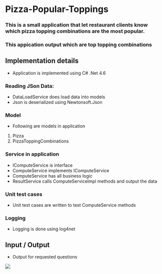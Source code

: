 # Pizza-Popular-Toppings

### This is a small application that let restaurant clients know which pizza topping combinations are the most popular.
### This appication output which are top topping combinations 

## Implementation details

* Application is implemented using C# .Net 4.6

### Reading JSon Data:

* DataLoadService does load data into models 
* Json is deserialized using Newtonsoft.Json

### Model 

* Following are models in application
1) Pizza
2) PizzaToppingCombinations


### Service in application

*  IComputeService is interface 
*  ComputeService implements IComputeService 
*  ComputeService has all business logic 
*  ResultService calls ComputeServiceImpl methods and output the data


### Unit test cases 

* Unit test cases are written to test ComputeService  methods 

### Logging 

* Logging is done using log4net

## Input / Output

* Output for requested questions 

![](https://github.com/pallavidesai/TrainHeroicAthletes/blob/master/document/answers.PNG)




